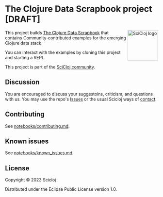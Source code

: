 # The Clojure Data Scrapbook project [DRAFT]

<img src="https://scicloj.github.io/sci-cloj-logo-transparent.png" alt="SciCloj logo" width="100" align="right"/>

This project builds [The Clojure Data Scrapbook](https://scicloj.github.io/clojure-data-scrapbook/) that contains
Community-contributed examples for the emerging Clojure data stack.

You can interact with the examples by cloning this project and starting a REPL.

This project is part of the [SciCloj community](https://scicloj.github.io/docs/community/about/).

## Discussion

You are encouraged to discuss your suggestoins, criticism, and questions with us. You may use the repo's [Issues](https://github.com/scicloj/clojure-data-scrapbook/issues) or the usual Scicloj ways of [contact](https://scicloj.github.io/docs/community/contact/).

## Contributing

See [notebooks/contributing.md](notebooks/contributing.md).

## Known issues

See [notebooks/known_issues.md](notebooks/known_issues.md).

## License

Copyright © 2023 Scicloj

Distributed under the Eclipse Public License version 1.0.
